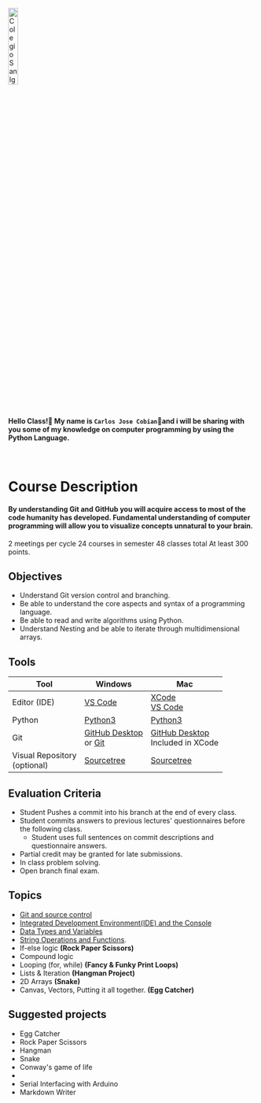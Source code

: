 <img    src="images/csi.png" 
        title="Colegio San Ignacio" 
        width="20%" 
        height="20%" />

<br>

#### Hello Class!👋 My name is `Carlos Jose Cobian`🧙and i will be sharing with you some of my knowledge on computer programming by using the Python Language.

<br>

# Course Description
#### By understanding Git and GitHub you will acquire access to most of the code humanity has developed. Fundamental understanding of computer programming will allow you to visualize concepts unnatural to your brain. 

2 meetings per cycle 
24 courses in semester
48 classes total
At least 300 points.

## Objectives
* Understand Git version control and branching.
* Be able to understand the core aspects and syntax of a programming language.
* Be able to read and write algorithms using Python.  
* Understand Nesting and be able to iterate through multidimensional arrays.

## Tools

| Tool | Windows | Mac |
|------|---------|-----|
| Editor (IDE) | [VS Code](https://code.visualstudio.com/download) | [XCode](https://developer.apple.com/xcode/)<br>[VS Code](https://code.visualstudio.com/download) |
| Python | [Python3](https://www.python.org/downloads/) | [Python3](https://www.python.org/downloads/macos/) |
| Git | [GitHub Desktop](https://desktop.github.com/) <br> or [Git](https://git-scm.com/downloads) | [GitHub Desktop](https://desktop.github.com/) <br> Included in XCode |
| Visual Repository <br>(optional) | [Sourcetree](https://www.sourcetreeapp.com/)| [Sourcetree](https://www.sourcetreeapp.com/) |

## Evaluation Criteria
* Student Pushes a commit into his branch at the end of every class. 
* Student commits answers to previous lectures' questionnaires before the following class. 
   - Student uses full sentences on commit descriptions and questionnaire answers. 
* Partial credit may be granted for late submissions.
* In class problem solving.
* Open branch final exam. 

## Topics
* [Git and source control](/../../tree/main/Modules/Module1/Module1.md)
* [Integrated Development Environment(IDE) and the Console](/../../tree/main/Modules/Module2/Module2.md)
* [Data Types and Variables](/../../tree/main/Modules/Module3/Module3.md)
* [String Operations and Functions](/../../tree/main/Modules/Module4/Module4.md).
* If-else logic **(Rock Paper Scissors)**
* Compound logic
* Looping (for, while) **(Fancy & Funky Print Loops)**
* Lists & Iteration **(Hangman Project)**
* 2D Arrays **(Snake)**
* Canvas, Vectors, Putting it all together. **(Egg Catcher)** 

## Suggested projects
* Egg Catcher
* Rock Paper Scissors
* Hangman
* Snake
* Conway's game of life
* 
* Serial Interfacing with Arduino
* Markdown Writer